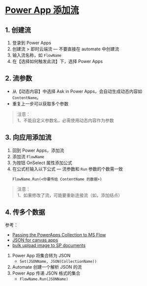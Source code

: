 # [Power App 添加流](https://docs.microsoft.com/zh-cn/powerapps/maker/canvas-apps/using-logic-flows)

## 1. 创建流

1. 登录到 Power Apps
2. 创建流 > 即时云端流 — 不要直接在 automate 中创建流
3. 输入流名称，如 `FlowName`
4. 在【选择如何触发此流】下，选择 Power Apps

## 2. 流参数

- 从【动态内容】中选择 Ask in Power Apps，会自动生成动态内容如 `ContentName`。
- 重复上一步可以获取多个参数

>注意：  
>1、不能自定义参数名，必需使用动态内容作为参数

## 3. 向应用添加流

1. 回到 Power Apps，添加流
2. 添加流 `FlowName`
3. 为按钮 OnSelect 属性添加公式
4. 在公式栏输入以下公式 — 流参数和 `Run` 参数的个数需一致  
   ```
   FlowName.Run(<你要传给 ContentName 的数据>)
   ```

>注意：  
>1、如果修改了流，可能要重新连接流（如，添加结点）

## 4. 传多个数据

参考：

- [Passing the PowerApps Collection to MS Flow](https://powerusers.microsoft.com/t5/Building-Power-Apps/Passing-the-PowerApps-Collection-to-MS-Flow/m-p/299054)
- [JSON for canvas apps](https://powerapps.microsoft.com/en-us/blog/json-for-canvas-apps/)
- [bulk upload image to SP documents](https://powerusers.microsoft.com/t5/Building-Power-Apps/Using-ForAll-to-run-a-Flow-and-pass-in-parameters-from-a/m-p/449002)

1. Power App 将集合转为 JSON
   - `Set(JSONName, JSON(CollectionName))`
2. Automate 创建一个解析 JSON 的流
3. Power App 传递 JSON 格式的集合
   - `FlowName.Run(JSONName)`
